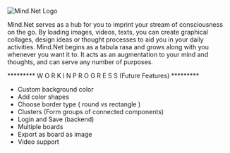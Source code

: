 ![Mind.Net Logo](https://user-images.githubusercontent.com/43144684/180191076-bef8d03d-f172-486d-a19c-e2e065de8348.png)

Mind.Net serves as a hub for you to imprint your stream of consciousness
              on the go. By loading images, videos, texts, you can create graphical collages, design ideas or thought processes
              to aid you in your daily activities. Mind.Net begins as a tabula rasa and grows along with you whenever you want it to.
              It acts as an augmentation to your mind and thoughts, and can serve any number of purposes.
              
********* W O R K   I N  P R O G R E S S (Future Features) *********
- Custom background color
- Add color shapes
- Choose border type ( round vs rectangle )
- Clusters (Form groups of connected components)
- Login and Save (backend)
- Multiple boards
- Export as board as image
- Video support
